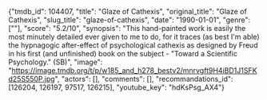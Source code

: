 {"tmdb_id": 104407, "title": "Glaze of Cathexis", "original_title": "Glaze of Cathexis", "slug_title": "glaze-of-cathexis", "date": "1990-01-01", "genre": [""], "score": "5.2/10", "synopsis": "This hand-painted work is easily the most minutely detailed ever given to me to do, for it traces (as best I'm able) the hypnagogic after-effect of psychological cathexis as designed by Freud in his first (and unfinished) book on the subject - \"Toward a Scientific Psychology.\" (SB)", "image": "https://image.tmdb.org/t/p/w185_and_h278_bestv2/mnrvgft9H4iBD1J1SFKd25S550P.jpg", "actors": [], "comments": [], "recommandations_id": [126204, 126197, 97517, 126215], "youtube_key": "hdKsPsg_AX4"}